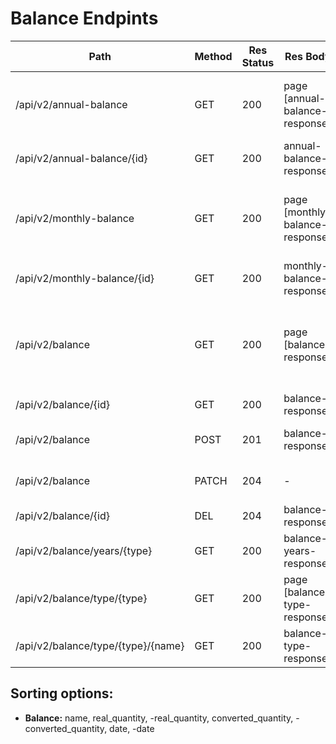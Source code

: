 # Balance Endpints

| Path                               | Method | Res Status | Res Body                        | Res Cookie | Req Param                                                                                                                                      | Req Body                 | Comments                        |
| ---------------------------------- | ------ | ---------- | ------------------------------- | ---------- | ---------------------------------------------------------------------------------------------------------------------------------------------- | ------------------------ | ------------------------------- |
| /api/v2/annual-balance             | GET    | 200        | page [annual-balance-response]  | -          | gross_quantity_min, gross_quantity_max, expected_quantity_min, expected_quantity_max, currency_type, year                                      | -                        |                                 |
| /api/v2/annual-balance/{id}        | GET    | 200        | annual-balance-response         | -          | -                                                                                                                                              | -                        |                                 |
| /api/v2/monthly-balance            | GET    | 200        | page [monthly-balance-response] | -          | gross_quantity_min, gross_quantity_max, expected_quantity_min, expected_quantity_max, currency_type, year, month                               | -                        |                                 |
| /api/v2/monthly-balance/{id}       | GET    | 200        | monthly-balance-response        | -          | -                                                                                                                                              | -                        |                                 |
| /api/v2/balance                    | GET    | 200        | page [balance-response]         | -          | converted_quantity_min, converted_quantity_max, real_quantity_min, real_quantity_max, date_from, date_to, currency_type, balance_type, sorting | -                        | balance_type is BalanceTypeEnum |
| /api/v2/balance/{id}               | GET    | 200        | balance-response                | -          | -                                                                                                                                              | -                        |                                 |
| /api/v2/balance                    | POST   | 201        | balance-response                | -          | -                                                                                                                                              | balance-creation-request |                                 |
| /api/v2/balance                    | PATCH  | 204        | -                               | -          | -                                                                                                                                              | balance-update-request   |                                 |
| /api/v2/balance/{id}               | DEL    | 204        | balance-response                | -          | -                                                                                                                                              | -                        |                                 |
| /api/v2/balance/years/{type}       | GET    | 200        | balance-years-response          | -          | -                                                                                                                                              | -                        |                                 |
| /api/v2/balance/type/{type}        | GET    | 200        | page [balance-type-response]    | -          | -                                                                                                                                              | -                        |                                 |
| /api/v2/balance/type/{type}/{name} | GET    | 200        | balance-type-response           | -          | -                                                                                                                                              | -                        |                                 |

## Sorting options:

* **Balance:** name, real_quantity, -real_quantity, converted_quantity, -converted_quantity, date, -date
